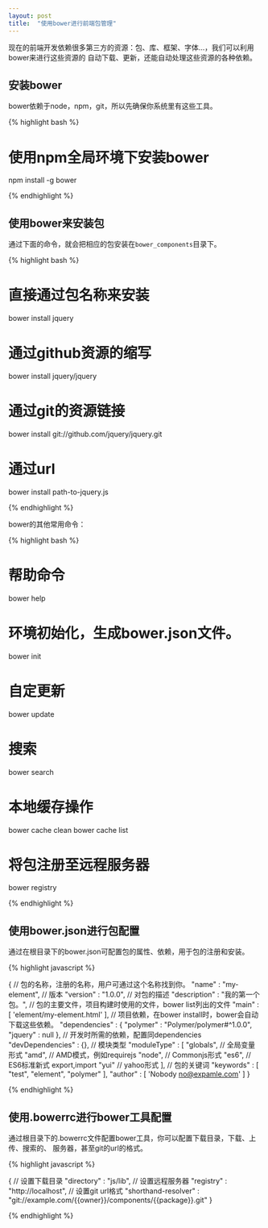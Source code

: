 ```yaml
---
layout: post
title:  "使用bower进行前端包管理"
---
```


现在的前端开发依赖很多第三方的资源：包、库、框架、字体...，我们可以利用bower来进行这些资源的
自动下载、更新，还能自动处理这些资源的各种依赖。

## 安装bower

bower依赖于node，npm，git，所以先确保你系统里有这些工具。

{% highlight bash %}

  # 使用npm全局环境下安装bower
  npm install -g bower

{% endhighlight %}

## 使用bower来安装包

通过下面的命令，就会把相应的包安装在``bower_components``目录下。

{% highlight bash %}

  # 直接通过包名称来安装
  bower install jquery
  # 通过github资源的缩写
  bower install jquery/jquery
  # 通过git的资源链接
  bower install git://github.com/jquery/jquery.git
  # 通过url
  bower install path-to-jquery.js

{% endhighlight %}

bower的其他常用命令：

{% highlight bash %}

  # 帮助命令
  bower help
  # 环境初始化，生成bower.json文件。
  bower init
  # 自定更新
  bower update
  # 搜索
  bower search <keywords>
  # 本地缓存操作
  bower cache clean
  bower cache list
  # 将包注册至远程服务器
  bower registry

{% endhighlight %}

## 使用bower.json进行包配置

通过在根目录下的bower.json可配置包的属性、依赖，用于包的注册和安装。

{% highlight javascript %}

  {
    // 包的名称，注册的名称，用户可通过这个名称找到你。
    "name" : "my-element",
    // 版本
    "version" : "1.0.0",
    // 对包的描述
    "description" : "我的第一个包。",
    // 包的主要文件，项目构建时使用的文件，bower list列出的文件
    "main" : [
      'element/my-element.html'
    ],
    // 项目依赖，在bower install时，bower会自动下载这些依赖。
    "dependencies" : {
      "polymer" : "Polymer/polymer#^1.0.0",
      "jquery" : null
    },
    // 开发时所需的依赖，配置同dependencies
    "devDependencies" : {},
    // 模块类型
    "moduleType" : [
      "globals", // 全局变量形式
      "amd", // AMD模式，例如requirejs
      "node", // Commonjs形式
      "es6", // ES6标准新式 export,import
      "yui" // yahoo形式
    ],
    // 包的关键词
    "keywords" : [
      "test",
      "element",
      "polymer"
    ],
    "author" : [
      'Nobody no@expamle.com'
    ]
  }

{% endhighlight %}

## 使用.bowerrc进行bower工具配置

通过根目录下的.bowerrc文件配置bower工具，你可以配置下载目录，下载、上传、搜索的、
服务器，甚至git的url的格式。

{% highlight javascript %}

  {
    // 设置下载目录
    "directory" : "js/lib",
    // 设置远程服务器
    "registry" : "http://localhost",
    // 设置git url格式
    "shorthand-resolver" : "git://example.com/{{owner}}/components/{{package}}.git"
  }

{% endhighlight %}

